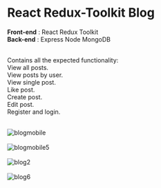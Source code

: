 <h1>React Redux-Toolkit Blog</h1>

<b>Front-end</b> : React Redux Toolkit<br>
<b>Back-end</b> : Express Node MongoDB<br><br>

Contains all the expected functionality:<br>
View all posts.<br>
View posts by user.<br>
View single post.<br>
Like post.<br>
Create post.<br>
Edit post.<br>
Register and login.<br><br>

![blogmobile](https://user-images.githubusercontent.com/38325801/222397150-2c2759fc-5737-4c66-9bde-d69b6c72d9ba.png)<br><br>
![blogmobile5](https://user-images.githubusercontent.com/38325801/222397947-7f857c0a-d622-4097-81d0-162f0f23a2b8.png)<br><br>
![blog2](https://user-images.githubusercontent.com/38325801/221890905-510f56ea-c2ad-45d2-9dab-1c3f07103455.png)<br><br>
![blog6](https://user-images.githubusercontent.com/38325801/221890944-4878ed79-83b8-4dbf-8d6b-2290be074722.png)<br><br>
